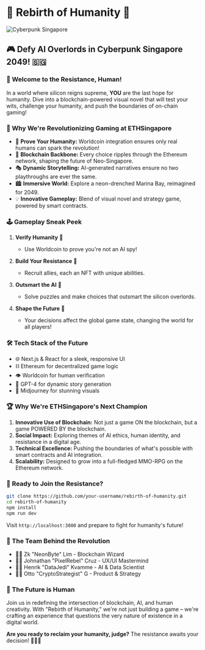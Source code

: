 # 🤖 Rebirth of Humanity 🌆

![Cyberpunk Singapore](https://ethglobal.b-cdn.net/projects/xqvgm/screenshots/48nj3/default.jpg)

## 🎮 Defy AI Overlords in Cyberpunk Singapore 2049! 🇸🇬

### 🚀 Welcome to the Resistance, Human!

In a world where silicon reigns supreme, **YOU** are the last hope for humanity. Dive into a blockchain-powered visual novel that will test your wits, challenge your humanity, and push the boundaries of on-chain gaming!

### 🌟 Why We're Revolutionizing Gaming at ETHSingapore

-   🧠 **Prove Your Humanity:** Worldcoin integration ensures only real humans can spark the revolution!
-   🔗 **Blockchain Backbone:** Every choice ripples through the Ethereum network, shaping the future of Neo-Singapore.
-   🎭 **Dynamic Storytelling:** AI-generated narratives ensure no two playthroughs are ever the same.
-   🏙️ **Immersive World:** Explore a neon-drenched Marina Bay, reimagined for 2049.
-   💡 **Innovative Gameplay:** Blend of visual novel and strategy game, powered by smart contracts.

### 🕹️ Gameplay Sneak Peek

1. **Verify Humanity** 🧬

    - Use Worldcoin to prove you're not an AI spy!

2. **Build Your Resistance** 👥

    - Recruit allies, each an NFT with unique abilities.

3. **Outsmart the AI** 🧠

    - Solve puzzles and make choices that outsmart the silicon overlords.

4. **Shape the Future** 🦋
    - Your decisions affect the global game state, changing the world for all players!

### 🛠️ Tech Stack of the Future

-   🌐 Next.js & React for a sleek, responsive UI
-   ⛓️ Ethereum for decentralized game logic
-   👁️ Worldcoin for human verification
-   🤖 GPT-4 for dynamic story generation
-   🎨 Midjourney for stunning visuals

### 🏆 Why We're ETHSingapore's Next Champion

1. **Innovative Use of Blockchain:** Not just a game ON the blockchain, but a game POWERED BY the blockchain.
2. **Social Impact:** Exploring themes of AI ethics, human identity, and resistance in a digital age.
3. **Technical Excellence:** Pushing the boundaries of what's possible with smart contracts and AI integration.
4. **Scalability:** Designed to grow into a full-fledged MMO-RPG on the Ethereum network.

### 🚀 Ready to Join the Resistance?

```bash
git clone https://github.com/your-username/rebirth-of-humanity.git
cd rebirth-of-humanity
npm install
npm run dev
```

Visit `http://localhost:3000` and prepare to fight for humanity's future!

### 🌟 The Team Behind the Revolution

-   🧑‍💻 Zk "NeonByte" Lim - Blockchain Wizard
-   👩‍🎨 Johnathan "PixelRebel" Cruz - UX/UI Mastermind
-   🧑‍🔬 Henrik "DataJedi" Kvamme - AI & Data Scientist
-   👩‍💼 Otto "CryptoStrategist" G - Product & Strategy

### 🔮 The Future is Human

Join us in redefining the intersection of blockchain, AI, and human creativity. With "Rebirth of Humanity," we're not just building a game – we're crafting an experience that questions the very nature of existence in a digital world.

**Are you ready to reclaim your humanity, judge?** The resistance awaits your decision! 💪🤖🚫
